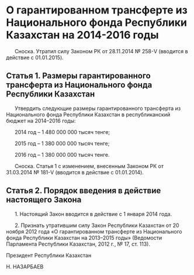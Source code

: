 # О гарантированном трансферте из Национального фонда Республики Казахстан на 2014-2016 годы

      Сноска. Утратил силу Законом РК от 28.11.2014 № 258-V (вводится в действие с 01.01.2015).

## Статья 1. Размеры гарантированного трансферта из Национального фонда Республики Казахстан

      Утвердить следующие размеры гарантированного трансферта из Национального фонда Республики Казахстан в республиканский бюджет на 2014–2016 годы:

      2014 год – 1 480 000 000 тысяч тенге;

      2015 год – 1 380 000 000 тысяч тенге;

      2016 год – 1 380 000 000 тысяч тенге.

      Сноска. Статья 1 с изменением, внесенным Законом РК от 31.03.2014 № 181-V (вводится в действие с 01.01.2014).

## Статья 2. Порядок введения в действие настоящего Закона

      1. Настоящий Закон вводится в действие с 1 января 2014 года.

      2. Признать утратившим силу Закон Республики Казахстан от 20 ноября 2012 года «О гарантированном трансферте из Национального фонда Республики Казахстан на 2013–2015 годы» (Ведомости Парламента Республики Казахстан, 2012 г., № 17, ст. 113).

Президент Республики Казахстан

Н. НАЗАРБАЕВ

